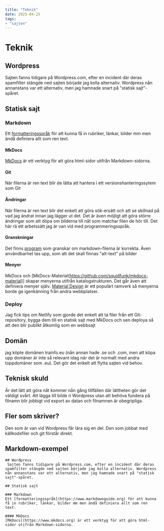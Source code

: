 ```yaml
---
title: "Teknik"
date: 2025-04-25
tags:
- "sajten"
---
```

# Teknik

## Wordpress
 Sajten fanns tidigare på Wordpress.com, efter en incident där deras spamfilter stängde ned sajten började jag kolla alternativ. Wordpress nån annanstans var ett alternativ, men jag hamnade snart på "statisk sajt"-spåret.

## Statisk sajt

### Markdown
Ett [formatteringsspråk](https://www.markdownguide.org) för att kunna få in rubriker, länkar, bilder mm men ändå definiera allt som ren text.

#### MkDocs
[MkDocs](https://www.mkdocs.org) är ett verktyg för att göra html-sidor utifrån Markdown-sidorna.

#### Git
När filerna är ren text blir de lätta att hantera i ett versionshanteringssytem som Git

#### Ändringar
När filerna är ren text blir det enkelt att göra sök-ersätt och att se skillnad på vad jag ändrat innan jag lägger ut det.
Det är även möjligt att göra större ändringar som att döpa om bilderna till nåt som matchar filen de hör till. Det här rä ett arbetssätt jag är van vid med programmeringsspråk.

#### Granskningar
Det finns [program](https://pymarkdown.readthedocs.io/en/latest/) som granskar om markdown-filerna är korrekta. Även användbarhet tas upp, som att det skall finnas "alt-text" på bilder

#### Menyer
MkDocs och [MkDocs-Material(https://github.com/squidfunk/mkdocs-material)] skapar menyerna utifrån katalogstrukturen. Det går även att definiera menyer själv. [Material Design](https://m3.material.io) är ett populärt ramverk så menyerna borde ge igenkänning från andra webbplatser.

### Deploy
Jag fick tips om Netlify som gjorde det enkelt att ta filer från ett Git-repository, bygga dem till en statisk sajt med MkDocs och sen deploya så att den blir publikt åtkomlig som en webbsajt

## Domän
jag köpte domänen trainfo.eu (nån annan hade .se och .com, men att köpa upp domäner är inte så relevant idag när det är normalt med andra toppdomäner som .eu). Det gör det enkelt att flytta sajten vid behov.

## Teknisk skuld
Är det lätt att göra nåt kommer nån gång tillfällen där lättheten gör det väldigt svårt. Att lägga till bilde ri Wordpress utan att behöva fundera på filnamn blir jobbigt vid export av datan och filnamnen är obegripliga.

## Fler som skriver?
Den som är van vid Wordpress får lära sig en del. Den som jobbat med källkodsfiler och git förstår direkt. 


## Markdown-exempel

```
## Wordpress
 Sajten fanns tidigare på Wordpress.com, efter en incident där deras spamfilter stängde ned sajten började jag kolla alternativ. Wordpress nån annanstans var ett alternativ, men jag hamnade snart på "statisk sajt"-spåret. 

## Statisk sajt

### Markdown
Ett [formatteringsspråk](https://www.markdownguide.org) för att kunna få in rubriker, länkar, bilder mm men ändå definiera allt som ren text.

#### MkDocs
[MkDocs](https://www.mkdocs.org) är ett verktyg för att göra html-sidor utifrån Markdown-sidorna.
```
